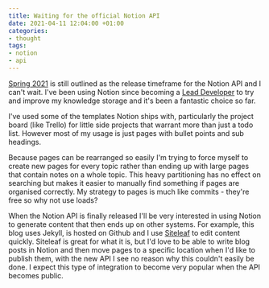 ```yaml
---
title: Waiting for the official Notion API
date: 2021-04-11 12:04:00 +01:00
categories:
- thought
tags:
- notion
- api
---
```


[Spring 2021](https://www.notion.so/api-beta) is still outlined as the release timeframe for the Notion API and I can't wait. I've been using Notion since becoming a [Lead Developer](https://lord.technology/work) to try and improve my knowledge storage and it's been a fantastic choice so far.

I've used some of the templates Notion ships with, particularly the project board (like Trello) for little side projects that warrant more than just a todo list. However most of my usage is just pages with bullet points and sub headings.

Because pages can be rearranged so easily I'm trying to force myself to create new pages for every topic rather than ending up with large pages that contain notes on a whole topic. This heavy partitioning has no effect on searching but makes it easier to manually find something if pages are organised correctly. My strategy to pages is much like commits - they're free so why not use loads?

When the Notion API is finally released I'll be very interested in using Notion to generate content that then ends up on other systems. For example, this blog uses Jekyll, is hosted on Github and I use [Siteleaf](https://www.siteleaf.com) to edit content quickly. Siteleaf is great for what it is, but I'd love to be able to write blog posts in Notion and then move pages to a specific location when I'd like to publish them, with the new API I see no reason why this couldn't easily be done. I expect this type of integration to become very popular when the API becomes public.